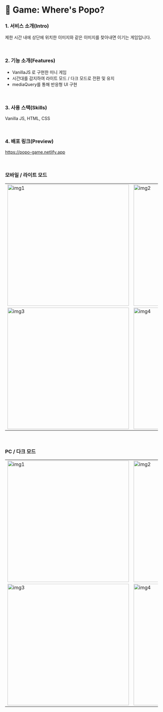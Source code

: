 # 🐳 Game: Where's Popo?

### 1. 서비스 소개(Intro)
제한 시간 내에 상단에 위치한 이미지와 같은 이미지를 찾아내면 이기는 게임입니다.

</br>

### 2. 기능 소개(Features)
- VanillaJS 로 구현한 미니 게임
- 시간대를 감지하여 라이트 모드 / 다크 모드로 전환 및 유지
- mediaQuery를 통해 반응형 UI 구현

</br>

### 3. 사용 스택(Skills)
Vanilla JS, HTML, CSS

</br>

### 4. 배포 링크(Preview)
https://popo-game.netlify.app

</br>

### 모바일 / 라이트 모드

|||
|---|---|
|<img src="https://user-images.githubusercontent.com/62868465/136746060-e10fecd6-53b0-4d4f-a0e6-cbbff48eb972.jpeg" alt="img1" width="400px"/>|<img src="https://user-images.githubusercontent.com/62868465/136746085-611b3884-0dd2-4907-8275-3fae5eade728.jpeg" alt="img2" width="400px"/>|
|<img src="https://user-images.githubusercontent.com/62868465/136746102-519e5f12-d8ed-44e9-85c5-dc6b77e58de2.jpeg" alt="img3" width="400px"/>|<img src="https://user-images.githubusercontent.com/62868465/136746112-c57f9347-ac11-40c9-a31e-598d7e8aa64a.jpeg" alt="img4" width="400px"/>|
</br>

### PC / 다크 모드

|||
|---|---|
|<img src="https://user-images.githubusercontent.com/62868465/136747419-d97270a4-506c-463e-b30d-717cb6267132.jpeg" alt="img1" width="400px"/>|<img src="https://user-images.githubusercontent.com/62868465/136747639-99785c96-1cd7-418d-a34b-848876fe6e3c.jpeg" alt="img2" width="400px"/>|
|<img src="https://user-images.githubusercontent.com/62868465/136747722-97416fba-e0e3-492e-8b6b-7097784eff44.jpeg" alt="img3" width="400px"/>|<img src="https://user-images.githubusercontent.com/62868465/136747774-769c56e3-22ef-4698-b9e7-63e03d1ad03f.jpeg" alt="img4" width="400px"/>|








